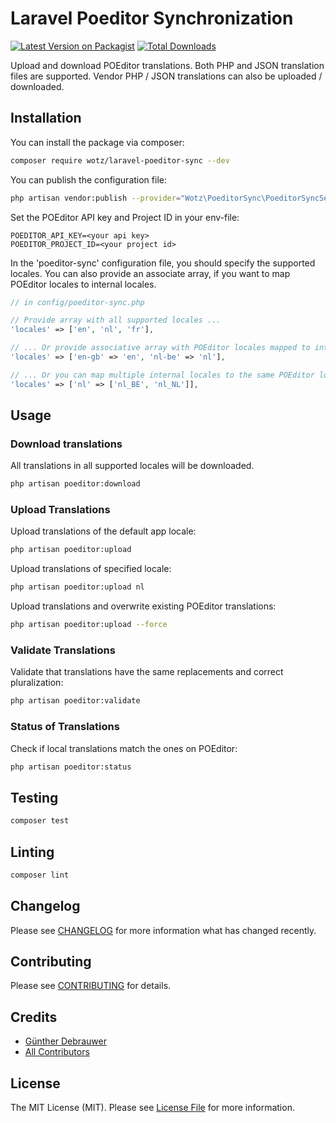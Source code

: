 # Laravel Poeditor Synchronization

[![Latest Version on Packagist](https://img.shields.io/packagist/v/wotz/laravel-poeditor-sync.svg?style=flat-square)](https://packagist.org/packages/wotz/laravel-poeditor-sync)
[![Total Downloads](https://img.shields.io/packagist/dt/wotz/laravel-poeditor-sync.svg?style=flat-square)](https://packagist.org/packages/wotz/laravel-poeditor-sync)

Upload and download POEditor translations.
Both PHP and JSON translation files are supported.
Vendor PHP / JSON translations can also be uploaded / downloaded.

## Installation

You can install the package via composer:

```bash
composer require wotz/laravel-poeditor-sync --dev
```

You can publish the configuration file:

```bash
php artisan vendor:publish --provider="Wotz\PoeditorSync\PoeditorSyncServiceProvider"
```

Set the POEditor API key and Project ID in your env-file:
```
POEDITOR_API_KEY=<your api key>
POEDITOR_PROJECT_ID=<your project id>
```

In the 'poeditor-sync' configuration file, you should specify the supported locales.
You can also provide an associate array, if you want to map POEditor locales to internal locales.

```php
// in config/poeditor-sync.php

// Provide array with all supported locales ...
'locales' => ['en', 'nl', 'fr'],

// ... Or provide associative array with POEditor locales mapped to internal locales
'locales' => ['en-gb' => 'en', 'nl-be' => 'nl'],

// ... Or you can map multiple internal locales to the same POEditor locale
'locales' => ['nl' => ['nl_BE', 'nl_NL']],
```

## Usage

### Download translations

All translations in all supported locales will be downloaded.

``` bash
php artisan poeditor:download
```

### Upload Translations

Upload translations of the default app locale:

``` bash
php artisan poeditor:upload
```

Upload translations of specified locale:

```bash
php artisan poeditor:upload nl
````

Upload translations and overwrite existing POEditor translations:

```bash
php artisan poeditor:upload --force
```

### Validate Translations

Validate that translations have the same replacements and correct pluralization:

```bash
php artisan poeditor:validate
```

### Status of Translations

Check if local translations match the ones on POEditor:

```bash
php artisan poeditor:status
```

## Testing

``` bash
composer test
```

## Linting

```bash
composer lint
```

## Changelog

Please see [CHANGELOG](CHANGELOG.md) for more information what has changed recently.

## Contributing

Please see [CONTRIBUTING](CONTRIBUTING.md) for details.

## Credits

- [Günther Debrauwer](https://github.com/gdebrauwer)
- [All Contributors](../../contributors)

## License

The MIT License (MIT). Please see [License File](LICENSE.md) for more information.
